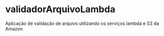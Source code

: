 # validadorArquivoLambda
Aplicação de validação de arquivo utilizando os serviços lambda e S3 da Amazon
